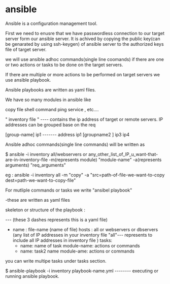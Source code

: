 # ansible

Ansible is a configuration management tool.


First we need to enusre that we have passwordless connection to our target server form our ansible server. It is achived by copying the public key(can be genarated by using ssh-keygen) of ansible server to the authorized keys file  of target
server.

we will use ansible adhoc commands(single line coomands) if there are one or two actions or tasks to be done on the target servers.

If there are multiple or more actions to be performed on target servers we use ansible playbook.

Ansible playbooks are written as yaml files.

We have so many modules in ansible like 

copy
file
shell
command
ping
service , etc....

" inventory file " ---- contains the ip address of target or remote servers. IP addresses can be grouped base on the req 

[group-name]
ip1 ------- address
ip1
[groupname2 ]
ip3
ip4


Ansible adhoc commands(single line commands) will be written as 

$ ansible -i inventory all/webservers or any_other_list_of_IP_u_want-that-are-in-inventory-file -m(represents module) "module-name" -a(represents arguments) "req_arguments"

eg : ansible -i inventory all -m "copy" -a "src=path-of-file-we-want-to-copy dest=path-we-want-to-copy-file"


For mutliple commands or tasks we write "ansibel playbook"

-these are written as yaml files

skeleton or structure of the playbook :

--- (these 3 dashes represents this is a yaml file)
- name : file-name (name of file)
  hosts : all or webservers or dbservers (any list of IP addresses in your inventory file "all"--- represents to include all IP addresses in inventory file )
  tasks:
    - name: name of task
      module-name:
        actions or commands
    - name: task2 name
      module-ame:
        actions or commands


you can write multipe tasks under tasks section.

$ ansible-playbook -i inventory playbook-name.yml -------- executing or running ansible playbook.
